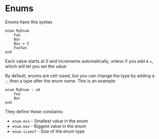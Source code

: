# Enums
Enums have this syntax
```
enum MyEnum
	Foo
	Bar
	Baz = 5
	FooTwo
end
```

Each value starts at 0 and increments automatically, unless if you add a `=`, which will
let you set the value

By default, enums are cell-sized, but you can change the type by adding a `:`, then a
type after the enum name. This is an example:
```
enum MyEnum : u8
	Foo
	Bar
end
```

They define these constants:

- `enum.min` - Smallest value in the enum
- `enum.max` - Biggest value in the enum
- `enum.sizeof` - Size of the enum type

